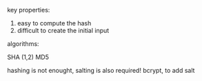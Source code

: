 key properties:

1. easy to compute the hash
2. difficult to create the initial input

algorithms:

SHA (1,2)
MD5


hashing is not enought, salting is also required!
bcrypt, to add salt